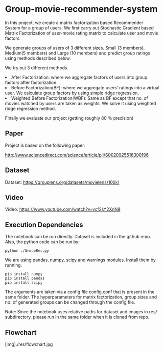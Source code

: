 # Group-movie-recommender-system
In this project, we create a matrix factorization based Recommender System for a group of users.
We first carry out Stochastic Gradient based Matrix Factorization of user-movie rating matrix to
calculate user and movie factors.

We generate groups of users of 3 different sizes. Small (3 members), Medium(5 members) and Large
(10 members) and predict group ratings using methods described below.

We try out 3 different methods.
<li> After Factorization: where we aggregate factors of users into group factors after factorization </li>
<li> Before Factorization(BF): where we aggregate users' ratings into a virtual user. We calculate
     group factors by using simple ridge regression. </li>
<li> Weighted Before Factorization(WBF): Same as BF except that no. of movies watched by users are taken
    as weights. We solve it using weighted ridge regression method. </li>
    
Finally we evaluate our project (getting roughly 80 % precision)

## Paper
Project is based on the following paper:

http://www.sciencedirect.com/science/article/pii/S0020025516300196

## Dataset
Dataset: https://grouplens.org/datasets/movielens/100k/

## Video
Video: https://www.youtube.com/watch?v=ycf2sY2XnN8

## Execution Dependencies
The notebook can be run directly.
Dataset is included in the github repo.
Also, the python code can be run by: 
```
python ./GroupRec.py
```

We are using pandas, numpy, scipy and warnings modules. Install them by
running.
```
pip install numpy
pip install pandas
pip install scipy
```
The arguments are taken via a config file config.conf that is present in the
same folder. The hyperparameters for matrix factorization, group sizes and
no. of generated groups can be changed through the config file.

Note: Since the notebook uses relative paths for dataset and images in res/
subdirectory, please run in the same folder when it is cloned from repo.

## Flowchart
[img]./res/flowchart.jpg


